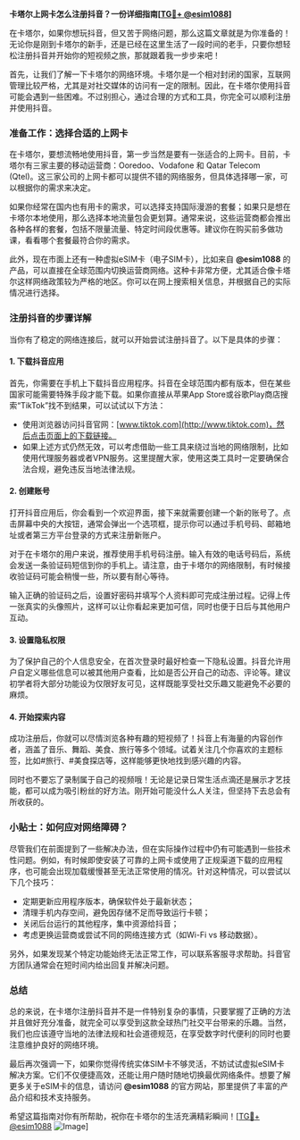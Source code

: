 **卡塔尔上网卡怎么注册抖音？一份详细指南[[TG💪+ @esim1088](https://t.me/s/esim1088)]**

在卡塔尔，如果你想玩抖音，但又苦于网络问题，那么这篇文章就是为你准备的！无论你是刚到卡塔尔的新手，还是已经在这里生活了一段时间的老手，只要你想轻松注册抖音并开始你的短视频之旅，那就跟着我一步步来吧！

首先，让我们了解一下卡塔尔的网络环境。卡塔尔是一个相对封闭的国家，互联网管理比较严格，尤其是对社交媒体的访问有一定的限制。因此，在卡塔尔使用抖音可能会遇到一些困难。不过别担心，通过合理的方式和工具，你完全可以顺利注册并使用抖音。

### 准备工作：选择合适的上网卡

在卡塔尔，要想流畅地使用抖音，第一步当然是要有一张适合的上网卡。目前，卡塔尔有三家主要的移动运营商：Ooredoo、Vodafone 和 Qatar Telecom (Qtel)。这三家公司的上网卡都可以提供不错的网络服务，但具体选择哪一家，可以根据你的需求来决定。

如果你经常在国内也有用卡的需求，可以选择支持国际漫游的套餐；如果只是想在卡塔尔本地使用，那么选择本地流量包会更划算。通常来说，这些运营商都会推出各种各样的套餐，包括不限量流量、特定时间段优惠等。建议你在购买前多做功课，看看哪个套餐最符合你的需求。

此外，现在市面上还有一种虚拟eSIM卡（电子SIM卡），比如来自 **@esim1088** 的产品，可以直接在全球范围内切换运营商网络。这种卡非常方便，尤其适合像卡塔尔这样网络政策较为严格的地区。你可以在网上搜索相关信息，并根据自己的实际情况进行选择。

### 注册抖音的步骤详解

当你有了稳定的网络连接后，就可以开始尝试注册抖音了。以下是具体的步骤：

#### 1. 下载抖音应用

首先，你需要在手机上下载抖音应用程序。抖音在全球范围内都有版本，但在某些国家可能需要特殊手段才能下载。如果你直接从苹果App Store或谷歌Play商店搜索“TikTok”找不到结果，可以试试以下方法：

- 使用浏览器访问抖音官网：[www.tiktok.com](http://www.tiktok.com)，然后点击页面上的下载链接。
- 如果上述方式仍然无效，可以考虑借助一些工具来绕过当地的网络限制，比如使用代理服务器或者VPN服务。这里提醒大家，使用这类工具时一定要确保合法合规，避免违反当地法律法规。

#### 2. 创建账号

打开抖音应用后，你会看到一个欢迎界面，接下来就需要创建一个新的账号了。点击屏幕中央的大按钮，通常会弹出一个选项框，提示你可以通过手机号码、邮箱地址或者第三方平台登录的方式来注册新账户。

对于在卡塔尔的用户来说，推荐使用手机号码注册。输入有效的电话号码后，系统会发送一条验证码短信到你的手机上。请注意，由于卡塔尔的网络限制，有时候接收验证码可能会稍慢一些，所以要有耐心等待。

输入正确的验证码之后，设置好密码并填写个人资料即可完成注册过程。记得上传一张真实的头像照片，这样可以让你看起来更加可信，同时也便于日后与其他用户互动。

#### 3. 设置隐私权限

为了保护自己的个人信息安全，在首次登录时最好检查一下隐私设置。抖音允许用户自定义哪些信息可以被其他用户查看，比如是否公开自己的动态、评论等。建议初学者将大部分功能设为仅限好友可见，这样既能享受社交乐趣又能避免不必要的麻烦。

#### 4. 开始探索内容

成功注册后，你就可以尽情浏览各种有趣的短视频了！抖音上有海量的内容创作者，涵盖了音乐、舞蹈、美食、旅行等多个领域。试着关注几个你喜欢的主题标签，比如#旅行、#美食探店等，这样能够更快地找到感兴趣的内容。

同时也不要忘了录制属于自己的视频哦！无论是记录日常生活点滴还是展示才艺技能，都可以成为吸引粉丝的好方法。刚开始可能没什么人关注，但坚持下去总会有所收获的。

### 小贴士：如何应对网络障碍？

尽管我们在前面提到了一些解决办法，但在实际操作过程中仍有可能遇到一些技术性问题。例如，有时候即使安装了可靠的上网卡或使用了正规渠道下载的应用程序，也可能会出现加载缓慢甚至无法正常使用的情况。针对这种情况，可以尝试以下几个技巧：

- 定期更新应用程序版本，确保软件处于最新状态；
- 清理手机内存空间，避免因存储不足而导致运行卡顿；
- 关闭后台运行的其他程序，集中资源给抖音；
- 考虑更换运营商或尝试不同的网络连接方式（如Wi-Fi vs 移动数据）。

另外，如果发现某个特定功能始终无法正常工作，可以联系客服寻求帮助。抖音官方团队通常会在短时间内给出回复并解决问题。

### 总结

总的来说，在卡塔尔注册抖音并不是一件特别复杂的事情，只要掌握了正确的方法并且做好充分准备，就完全可以享受到这款全球热门社交平台带来的乐趣。当然，我们也应该遵守当地的法律法规和社会道德规范，在享受数字时代便利的同时也要注意维护良好的网络环境。

最后再次强调一下，如果你觉得传统实体SIM卡不够灵活，不妨试试虚拟eSIM卡解决方案。它们不仅便捷高效，还能让用户随时随地切换最优网络条件。想要了解更多关于eSIM卡的信息，请访问 **@esim1088** 的官方网站，那里提供了丰富的产品介绍和技术支持服务。

希望这篇指南对你有所帮助，祝你在卡塔尔的生活充满精彩瞬间！[[TG💪+ @esim1088](https://t.me/s/esim1088) ![Image](https://i.postimg.cc/4NQfJmqS/Snipaste-2025-05-13-00-14-12.png)]